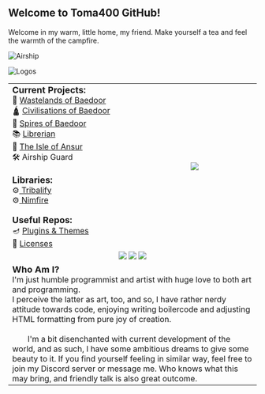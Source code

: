 ## Welcome to Toma400 GitHub!
Welcome in my warm, little home, my friend. Make yourself a tea and feel the warmth of
the campfire.

![Airship](https://cdn.discordapp.com/attachments/1090673355193061457/1090673355578945576/airship_at_almost_night_part_2.png)

<table width="100%">
    <tr>
        <td width="50%">
            <font size="+1"><b>Current Projects:</b></font><br>
            🧨 <a href="https://www.curseforge.com/minecraft/mc-mods/wastelands-of-baedoor">Wastelands of Baedoor</a><br>
            🛕 <a href="https://github.com/Toma400/Civilisations_of_Baedoor">Civilisations of Baedoor</a><br>
            🌿 <a href="https://github.com/Toma400/Spires_of_Baedoor">Spires of Baedoor</a><br>
            📚 <a href="https://github.com/Toma400/Librerian">Librerian</a><br>
            🏯 <a href="https://github.com/Toma400/The_Isle_of_Ansur">The Isle of Ansur</a><br>
            🛠️ Airship Guard<br>
            <br><font size="+1"><b>Libraries:</b></font><br>
            ⚙️<a href="https://github.com/Toma400/Tribalify"> Tribalify </a><br>
            ⚙️<a href="https://github.com/Toma400/Nimfire"> Nimfire </a><br>
            <br><font size="+1"><b>Useful Repos:</b></font><br>
            🪔 <a href="https://github.com/Toma400/IDE-plugins">Plugins & Themes</a><br>
            📜 <a href="https://github.com/Toma400/Licenses">Licenses</a><br>
        </td>
        <td width="50%" align="center">
            <img src="https://github-readme-stats.vercel.app/api/top-langs/?username=toma400&langs_count=20&count_private=true&theme=merko&border_color=248610&hide=mcfunction">
        </td>
    </tr>
    <tr>
        <td colspan="2" align="center">
            <a href="https://bit.ly/3Quc63o"><img src="https://img.shields.io/badge/%20-Artography-279DBA?style=plastic&logo=appveyor"></a>
            <a href="https://linktr.ee/toma400"><img src="https://img.shields.io/badge/%20-Linktree%20-108931?style=plastic&logo=appveyor"></a>
            <a href="https://discord.gg/GbTw9KqnrE"><img src="https://img.shields.io/discord/842338281692725268?color=AA16D1&label=%20&logo=Discord&logoColor=DDD4EA&style=plastic"></a>
        </td>
    </tr>
    <tr>
        <td colspan="2">
            <font size="+1"><b>Who Am I?</b></font><br>
            I'm just humble programmist and artist with huge love to both art and programming.<br>
            I perceive the latter as art, too, and so, I have rather nerdy attitude towards
            code, enjoying writing boilercode and adjusting HTML formatting from
            pure joy of creation.<br>
            <br>
               I'm a bit disenchanted with current development of the world, and as such, I have
            some ambitious dreams to give some beauty to it. 
            If you find yourself feeling in similar way, feel free to join my 
            Discord server or message me. Who knows what this may bring, and friendly
            talk is also great outcome.
        </td>
    </tr>
    <tr align="center">
        <img src="https://skillicons.dev/icons?i=python,nim,kotlin,elixir,java,lua,idea,godot,markdown,github,atom,ruby,rust,html" align="center" alt="Logos" />
    </tr>
    
</table>

<!--
**Toma400/Toma400** is a ✨ _special_ ✨ repository because its `README.md` (this file) appears on your GitHub profile.

Here are some ideas to get you started:



- 🔭 I’m currently working on Minecraft Mods & AI
- 🌱 I’m currently learning ...
- 👯 I’m looking to collaborate on ...
- 🤔 I’m looking for help with ...
- 💬 Ask me about ...
- 📫 How to reach me: ...
- 😄 Pronouns: ...
- ⚡ Fun fact: ...
-->
